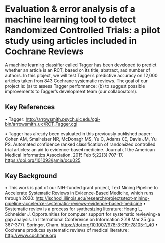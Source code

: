 # Evaluation & error analysis of a machine learning tool to detect Randomized Controlled Trials: a pilot study using articles included in Cochrane Reviews

A machine learning classifier called Tagger has been developed to predict whether an article is an RCT, based on its title, abstract, and number of authors. In this project, we will test Tagger’s predictive accuracy on 12,000 articles taken from 843 Cochrane systematic reviews. The goal of our project is: (a) to assess Tagger performance; (b) to suggest possible improvements to Tagger’s development team (our collaborators).

## Key References

•	Tagger: http://arrowsmith.psych.uic.edu/cgi-bin/arrowsmith_uic/RCT_Tagger.cgi 

•	Tagger has already been evaluated in this previously published paper:
Cohen AM, Smalheiser NR, McDonagh MS, Yu C, Adams CE, Davis JM, Yu PS. Automated confidence ranked classification of randomized controlled trial articles: an aid to evidence-based medicine. Journal of the American Medical Informatics Association. 2015 Feb 5;22(3):707-17.
https://doi.org/10.1093/jamia/ocu025

## Key Background
•	This work is part of our NIH-funded grant project, Text Mining Pipeline to Accelerate Systematic Reviews in Evidence-Based Medicine, which runs through 2020:
http://ischool.illinois.edu/research/projects/text-mining-pipeline-accelerate-systematic-reviews-evidence-based-medicine
•	Systematic review is a process for synthesizing literature: 
Hoang L, Schneider J. Opportunities for computer support for systematic reviewing-a gap analysis. In International Conference on Information 2018 Mar 25 (pp. 367-377). Springer, Cham. https://doi.org/10.1007/978-3-319-78105-1_40 
•	Cochrane produces systematic reviews of medical literature:
http://www.cochrane.org 
